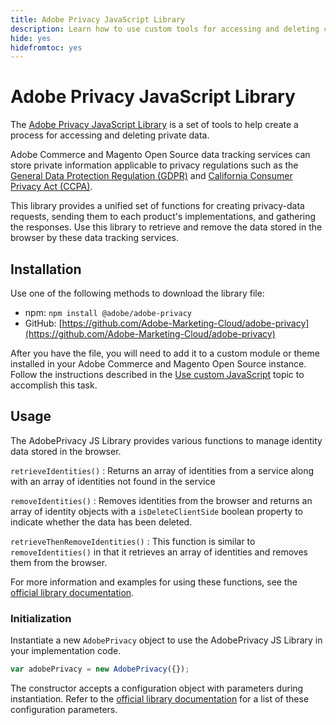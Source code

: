 ```yaml
---
title: Adobe Privacy JavaScript Library
description: Learn how to use custom tools for accessing and deleting customer personal information collected by Adobe Commerce and Magento Open Source.
hide: yes
hidefromtoc: yes
---
```


# Adobe Privacy JavaScript Library

<!-- TODO: Remove hide metadata when the library has been integrated with Commerce. -->

The [Adobe Privacy JavaScript Library](https://developer.adobe.com/apis/experienceplatform/gdpr/services/allservices.html) is a set of tools to help create a process for accessing and deleting private data.

Adobe Commerce and Magento Open Source data tracking services can store private information applicable to privacy regulations such as the [General Data Protection Regulation (GDPR)](gdpr.md) and [California Consumer Privacy Act (CCPA)](ccpa.md).

This library provides a unified set of functions for creating privacy-data requests, sending them to each product's implementations, and gathering the responses. Use this library to retrieve and remove the data stored in the browser by these data tracking services.

## Installation

Use one of the following methods to download the library file:

-  npm: `npm install @adobe/adobe-privacy`
-  GitHub: [https://github.com/Adobe-Marketing-Cloud/adobe-privacy](https://github.com/Adobe-Marketing-Cloud/adobe-privacy)

After you have the file, you will need to add it to a custom module or theme installed in your Adobe Commerce and Magento Open Source instance. Follow the instructions described in the [Use custom JavaScript](https://developer.adobe.com/commerce/frontend-core/javascript/custom/) topic to accomplish this task.

## Usage

The AdobePrivacy JS Library provides various functions to manage identity data stored in the browser.

`retrieveIdentities()`
: Returns an array of identities from a service along with an array of identities not found in the service

`removeIdentities()`
: Removes identities from the browser and returns an array of identity objects with a `isDeleteClientSide` boolean property to indicate whether the data has been deleted.

`retrieveThenRemoveIdentities()`
: This function is similar to `removeIdentities()` in that it retrieves an array of identities and removes them from the browser.

For more information and examples for using these functions, see the [official library documentation](https://developer.adobe.com/apis/experienceplatform/gdpr/services/allservices.html).

### Initialization

Instantiate a new `AdobePrivacy` object to use the AdobePrivacy JS Library in your implementation code.

```js
var adobePrivacy = new AdobePrivacy({});
```

The constructor accepts a configuration object with parameters during instantiation.
Refer to the [official library documentation](https://developer.adobe.com/apis/experienceplatform/gdpr/services/allservices.html) for a list of these configuration parameters.
